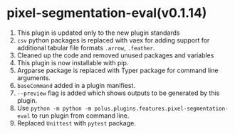 # pixel-segmentation-eval(v0.1.14)

1. This plugin is updated only to the new plugin standards
2. `csv` python packages is replaced with vaex for adding support for additional tabular file formats `.arrow`, `.feather`.
3. Cleaned up the code and removed unused packages and variables
4. This plugin is now installable with pip.
5. Argparse package is replaced with Typer package for command line arguments.
6. `baseCommand` added in a plugin manifiest.
7. `--preview` flag is added which shows outputs to be generated by this plugin.
8. Use `python -m python -m polus.plugins.features.pixel-segmentation-eval` to run plugin from command line.
9. Replaced `Unittest` with `pytest` package.
